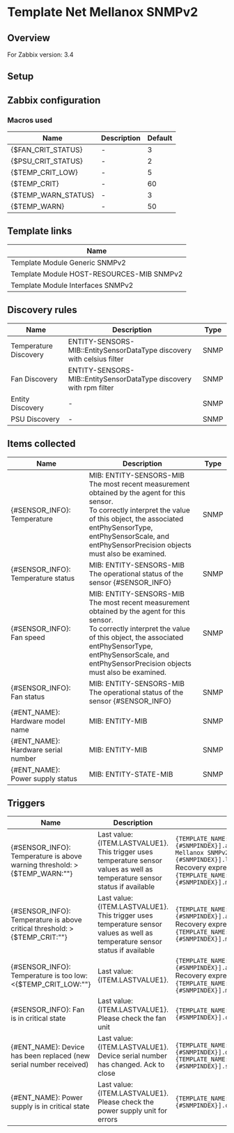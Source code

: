 
# Template Net Mellanox SNMPv2

## Overview

For Zabbix version: 3.4  

## Setup


## Zabbix configuration


### Macros used

|Name|Description|Default|
|----|-----------|-------|
|{$FAN_CRIT_STATUS}|-|3|
|{$PSU_CRIT_STATUS}|-|2|
|{$TEMP_CRIT_LOW}|-|5|
|{$TEMP_CRIT}|-|60|
|{$TEMP_WARN_STATUS}|-|3|
|{$TEMP_WARN}|-|50|

## Template links

|Name|
|----|
|Template Module Generic SNMPv2|
|Template Module HOST-RESOURCES-MIB SNMPv2|
|Template Module Interfaces SNMPv2|

## Discovery rules

|Name|Description|Type|
|----|-----------|----|
|Temperature Discovery|ENTITY-SENSORS-MIB::EntitySensorDataType discovery with celsius filter|SNMP|
|Fan Discovery|ENTITY-SENSORS-MIB::EntitySensorDataType discovery with rpm filter|SNMP|
|Entity Discovery|-|SNMP|
|PSU Discovery|-|SNMP|

## Items collected

|Name|Description|Type|
|----|-----------|----|
|{#SENSOR_INFO}: Temperature|MIB: ENTITY-SENSORS-MIB</br>The most recent measurement obtained by the agent for this sensor.</br>To correctly interpret the value of this object, the associated entPhySensorType,</br>entPhySensorScale, and entPhySensorPrecision objects must also be examined.|SNMP|
|{#SENSOR_INFO}: Temperature status|MIB: ENTITY-SENSORS-MIB</br>The operational status of the sensor {#SENSOR_INFO}|SNMP|
|{#SENSOR_INFO}: Fan speed|MIB: ENTITY-SENSORS-MIB</br>The most recent measurement obtained by the agent for this sensor.</br>To correctly interpret the value of this object, the associated entPhySensorType,</br>entPhySensorScale, and entPhySensorPrecision objects must also be examined.|SNMP|
|{#SENSOR_INFO}: Fan status|MIB: ENTITY-SENSORS-MIB</br>The operational status of the sensor {#SENSOR_INFO}|SNMP|
|{#ENT_NAME}: Hardware model name|MIB: ENTITY-MIB</br>|SNMP|
|{#ENT_NAME}: Hardware serial number|MIB: ENTITY-MIB</br>|SNMP|
|{#ENT_NAME}: Power supply status|MIB: ENTITY-STATE-MIB</br>|SNMP|


## Triggers

|Name|Description|Expression|Severity|
|----|-----------|----|----|
|{#SENSOR_INFO}: Temperature is above warning threshold: >{$TEMP_WARN:""}|Last value: {ITEM.LASTVALUE1}.</br>This trigger uses temperature sensor values as well as temperature sensor status if available|`{TEMPLATE_NAME:sensor.temp.value[entPhySensorValue.{#SNMPINDEX}].avg(5m)}>{$TEMP_WARN:""} or {Template Net Mellanox SNMPv2:sensor.temp.status[entPhySensorOperStatus.{#SNMPINDEX}].last(0)}={$TEMP_WARN_STATUS}`</br>Recovery expression: `{TEMPLATE_NAME:sensor.temp.value[entPhySensorValue.{#SNMPINDEX}].max(5m)}<{$TEMP_WARN:""}-3`|WARNING|
|{#SENSOR_INFO}: Temperature is above critical threshold: >{$TEMP_CRIT:""}|Last value: {ITEM.LASTVALUE1}.</br>This trigger uses temperature sensor values as well as temperature sensor status if available|`{TEMPLATE_NAME:sensor.temp.value[entPhySensorValue.{#SNMPINDEX}].avg(5m)}>{$TEMP_CRIT:""}`</br>Recovery expression: `{TEMPLATE_NAME:sensor.temp.value[entPhySensorValue.{#SNMPINDEX}].max(5m)}<{$TEMP_CRIT:""}-3`|HIGH|
|{#SENSOR_INFO}: Temperature is too low: <{$TEMP_CRIT_LOW:""}|Last value: {ITEM.LASTVALUE1}.|`{TEMPLATE_NAME:sensor.temp.value[entPhySensorValue.{#SNMPINDEX}].avg(5m)}<{$TEMP_CRIT_LOW:""}`</br>Recovery expression: `{TEMPLATE_NAME:sensor.temp.value[entPhySensorValue.{#SNMPINDEX}].min(5m)}>{$TEMP_CRIT_LOW:""}+3`|AVERAGE|
|{#SENSOR_INFO}: Fan is in critical state|Last value: {ITEM.LASTVALUE1}.</br>Please check the fan unit|`{TEMPLATE_NAME:sensor.fan.status[entPhySensorOperStatus.{#SNMPINDEX}].count(#1,{$FAN_CRIT_STATUS},eq)}=1`|AVERAGE|
|{#ENT_NAME}: Device has been replaced (new serial number received)|Last value: {ITEM.LASTVALUE1}.</br>Device serial number has changed. Ack to close|`{TEMPLATE_NAME:system.hw.serialnumber[entPhysicalSerialNum.{#SNMPINDEX}].diff()}=1 and {TEMPLATE_NAME:system.hw.serialnumber[entPhysicalSerialNum.{#SNMPINDEX}].strlen()}>0`|INFO|
|{#ENT_NAME}: Power supply is in critical state|Last value: {ITEM.LASTVALUE1}.</br>Please check the power supply unit for errors|`{TEMPLATE_NAME:sensor.psu.status[entStateOper.{#SNMPINDEX}].count(#1,{$PSU_CRIT_STATUS},eq)}=1`|AVERAGE|


